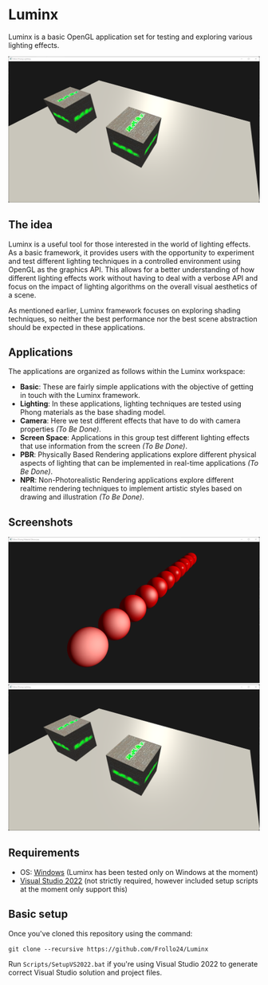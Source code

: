 # Luminx
Luminx is a basic OpenGL application set for testing and exploring various lighting effects.

![Luminx Dev](./Resources/Screenshots/BlinnPhongLighting.png)

## The idea
Luminx is a useful tool for those interested in the world of lighting effects. As a basic framework, it provides users with the opportunity to experiment and test different lighting techniques in a controlled environment using OpenGL as the graphics API. This allows for a better understanding of how different lighting effects work without having to deal with a verbose API and focus on the impact of lighting algorithms on the overall visual aesthetics of a scene.

As mentioned earlier, Luminx framework focuses on exploring shading techniques, so neither the best performance nor the best scene abstraction should be expected in these applications.

## Applications
The applications are organized as follows within the Luminx workspace:
- **Basic**: These are fairly simple applications with the objective of getting in touch with the Luminx framework.
- **Lighting**: In these applications, lighting techniques are tested using Phong materials as the base shading model.
- **Camera**: Here we test different effects that have to do with camera properties *(To Be Done)*.
- **Screen Space**: Applications in this group test different lighting effects that use information from the screen *(To Be Done)*.
- **PBR**: Physically Based Rendering applications explore different physical aspects of lighting that can be implemented in real-time applications *(To Be Done)*.
- **NPR**: Non-Photorealistic Rendering applications explore different realtime rendering techniques to implement artistic styles based on drawing and illustration *(To Be Done)*.

## Screenshots

![Phong Material Showcase](./Resources/Screenshots/PhongMaterialShowcase.png)
![Blinn Phong Lighting](./Resources/Screenshots/BlinnPhongLighting.png)

## Requirements
- OS: [Windows](https://www.microsoft.com/es-es/windows) (Luminx has been tested only on Windows at the moment)
- [Visual Studio 2022](https://visualstudio.com) (not strictly required, however included setup scripts at the moment only support this)

## Basic setup
Once you've cloned this repository using the command:

	git clone --recursive https://github.com/Frollo24/Luminx

Run `Scripts/SetupVS2022.bat` if you're using Visual Studio 2022 to generate correct Visual Studio solution and project files.